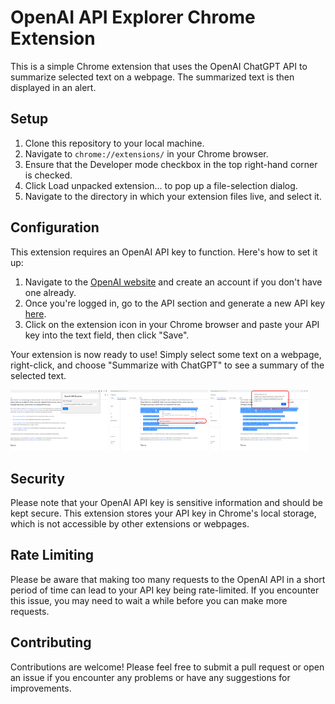 # OpenAI API Explorer Chrome Extension

This is a simple Chrome extension that uses the OpenAI ChatGPT API to summarize selected text on a webpage. The summarized text is then displayed in an alert.

## Setup

1. Clone this repository to your local machine.
2. Navigate to `chrome://extensions/` in your Chrome browser.
3. Ensure that the Developer mode checkbox in the top right-hand corner is checked.
4. Click Load unpacked extension… to pop up a file-selection dialog.
5. Navigate to the directory in which your extension files live, and select it.

## Configuration

This extension requires an OpenAI API key to function. Here's how to set it up:

1. Navigate to the [OpenAI website](https://www.openai.com/) and create an account if you don't have one already.
2. Once you're logged in, go to the API section and generate a new API key [here](https://platform.openai.com/account/api-keys).
3. Click on the extension icon in your Chrome browser and paste your API key into the text field, then click "Save".

Your extension is now ready to use! Simply select some text on a webpage, right-click, and choose "Summarize with ChatGPT" to see a summary of the selected text.

<div>
<img src="./screenshots/step1.png" width="31%" alt="Paste API key in browser popup">
<img src="./screenshots/step2.png" width="31%" alt="Select text and choose OpenAI API Explorer">
<img src="./screenshots/step3.png" width="31%" alt="Wait couple of seconds and see summary in popup">
</div>

## Security

Please note that your OpenAI API key is sensitive information and should be kept secure. This extension stores your API key in Chrome's local storage, which is not accessible by other extensions or webpages. 

## Rate Limiting

Please be aware that making too many requests to the OpenAI API in a short period of time can lead to your API key being rate-limited. If you encounter this issue, you may need to wait a while before you can make more requests.

## Contributing

Contributions are welcome! Please feel free to submit a pull request or open an issue if you encounter any problems or have any suggestions for improvements.
